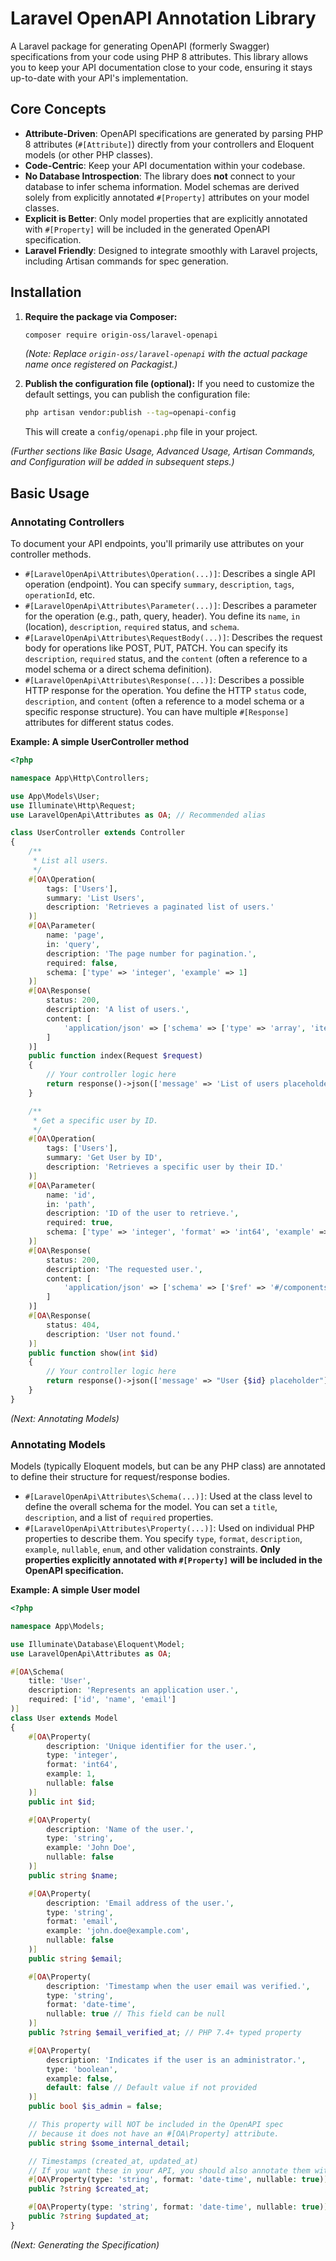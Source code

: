 # Laravel OpenAPI Annotation Library

A Laravel package for generating OpenAPI (formerly Swagger) specifications from your code using PHP 8 attributes. This library allows you to keep your API documentation close to your code, ensuring it stays up-to-date with your API's implementation.

## Core Concepts

- **Attribute-Driven**: OpenAPI specifications are generated by parsing PHP 8 attributes (`#[Attribute]`) directly from your controllers and Eloquent models (or other PHP classes).
- **Code-Centric**: Keep your API documentation within your codebase.
- **No Database Introspection**: The library does **not** connect to your database to infer schema information. Model schemas are derived solely from explicitly annotated `#[Property]` attributes on your model classes.
- **Explicit is Better**: Only model properties that are explicitly annotated with `#[Property]` will be included in the generated OpenAPI specification.
- **Laravel Friendly**: Designed to integrate smoothly with Laravel projects, including Artisan commands for spec generation.

## Installation

1.  **Require the package via Composer:**
    ```bash
    composer require origin-oss/laravel-openapi
    ```
    *(Note: Replace `origin-oss/laravel-openapi` with the actual package name once registered on Packagist.)*

2.  **Publish the configuration file (optional):**
    If you need to customize the default settings, you can publish the configuration file:
    ```bash
    php artisan vendor:publish --tag=openapi-config
    ```
    This will create a `config/openapi.php` file in your project.

*(Further sections like Basic Usage, Advanced Usage, Artisan Commands, and Configuration will be added in subsequent steps.)*

## Basic Usage

### Annotating Controllers

To document your API endpoints, you'll primarily use attributes on your controller methods.

- `#[LaravelOpenApi\Attributes\Operation(...)]`: Describes a single API operation (endpoint). You can specify `summary`, `description`, `tags`, `operationId`, etc.
- `#[LaravelOpenApi\Attributes\Parameter(...)]`: Describes a parameter for the operation (e.g., path, query, header). You define its `name`, `in` (location), `description`, `required` status, and `schema`.
- `#[LaravelOpenApi\Attributes\RequestBody(...)]`: Describes the request body for operations like POST, PUT, PATCH. You can specify its `description`, `required` status, and the `content` (often a reference to a model schema or a direct schema definition).
- `#[LaravelOpenApi\Attributes\Response(...)]`: Describes a possible HTTP response for the operation. You define the HTTP `status` code, `description`, and `content` (often a reference to a model schema or a specific response structure). You can have multiple `#[Response]` attributes for different status codes.

**Example: A simple UserController method**

```php
<?php

namespace App\Http\Controllers;

use App\Models\User;
use Illuminate\Http\Request;
use LaravelOpenApi\Attributes as OA; // Recommended alias

class UserController extends Controller
{
    /**
     * List all users.
     */
    #[OA\Operation(
        tags: ['Users'],
        summary: 'List Users',
        description: 'Retrieves a paginated list of users.'
    )]
    #[OA\Parameter(
        name: 'page',
        in: 'query',
        description: 'The page number for pagination.',
        required: false,
        schema: ['type' => 'integer', 'example' => 1]
    )]
    #[OA\Response(
        status: 200,
        description: 'A list of users.',
        content: [
            'application/json' => ['schema' => ['type' => 'array', 'items' => ['$ref' => '#/components/schemas/User']]]
        ]
    )]
    public function index(Request $request)
    {
        // Your controller logic here
        return response()->json(['message' => 'List of users placeholder']); // Placeholder
    }

    /**
     * Get a specific user by ID.
     */
    #[OA\Operation(
        tags: ['Users'],
        summary: 'Get User by ID',
        description: 'Retrieves a specific user by their ID.'
    )]
    #[OA\Parameter(
        name: 'id',
        in: 'path',
        description: 'ID of the user to retrieve.',
        required: true,
        schema: ['type' => 'integer', 'format' => 'int64', 'example' => 101]
    )]
    #[OA\Response(
        status: 200,
        description: 'The requested user.',
        content: [
            'application/json' => ['schema' => ['$ref' => '#/components/schemas/User']]
        ]
    )]
    #[OA\Response(
        status: 404,
        description: 'User not found.'
    )]
    public function show(int $id)
    {
        // Your controller logic here
        return response()->json(['message' => "User {$id} placeholder"]); // Placeholder
    }
}
```

*(Next: Annotating Models)*

### Annotating Models

Models (typically Eloquent models, but can be any PHP class) are annotated to define their structure for request/response bodies.

- `#[LaravelOpenApi\Attributes\Schema(...)]`: Used at the class level to define the overall schema for the model. You can set a `title`, `description`, and a list of `required` properties.
- `#[LaravelOpenApi\Attributes\Property(...)]`: Used on individual PHP properties to describe them. You specify `type`, `format`, `description`, `example`, `nullable`, `enum`, and other validation constraints. **Only properties explicitly annotated with `#[Property]` will be included in the OpenAPI specification.**

**Example: A simple User model**

```php
<?php

namespace App\Models;

use Illuminate\Database\Eloquent\Model;
use LaravelOpenApi\Attributes as OA;

#[OA\Schema(
    title: 'User',
    description: 'Represents an application user.',
    required: ['id', 'name', 'email']
)]
class User extends Model
{
    #[OA\Property(
        description: 'Unique identifier for the user.',
        type: 'integer',
        format: 'int64',
        example: 1,
        nullable: false
    )]
    public int $id;

    #[OA\Property(
        description: 'Name of the user.',
        type: 'string',
        example: 'John Doe',
        nullable: false
    )]
    public string $name;

    #[OA\Property(
        description: 'Email address of the user.',
        type: 'string',
        format: 'email',
        example: 'john.doe@example.com',
        nullable: false
    )]
    public string $email;

    #[OA\Property(
        description: 'Timestamp when the user email was verified.',
        type: 'string',
        format: 'date-time',
        nullable: true // This field can be null
    )]
    public ?string $email_verified_at; // PHP 7.4+ typed property

    #[OA\Property(
        description: 'Indicates if the user is an administrator.',
        type: 'boolean',
        example: false,
        default: false // Default value if not provided
    )]
    public bool $is_admin = false;

    // This property will NOT be included in the OpenAPI spec
    // because it does not have an #[OA\Property] attribute.
    public string $some_internal_detail;

    // Timestamps (created_at, updated_at)
    // If you want these in your API, you should also annotate them with #[OA\Property]
    #[OA\Property(type: 'string', format: 'date-time', nullable: true)]
    public ?string $created_at;

    #[OA\Property(type: 'string', format: 'date-time', nullable: true)]
    public ?string $updated_at;
}
```

*(Next: Generating the Specification)*

